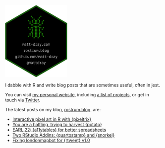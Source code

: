 <img src="https://raw.githubusercontent.com/matt-dray/stickers/master/output/business_hex.png" width=200>

I dabble with R and write blog posts that are sometimes useful, often in jest.

You can visit [my personal website](https://www.matt-dray.com/), including [a list of projects](https://matt-dray.github.io/projects/), or get in touch via [Twitter](https://twitter.com/mattdray).

The latest posts on my blog, [rostrum.blog](https://www.rostrum.blog/), are:

<!-- BLOG-POST-LIST:START -->
- [Interactive pixel art in R with {pixeltrix}](https://www.rostrum.blog/2022/09/24/pixeltrix/)
- [You are a halfling, trying to harvest {potato}](https://www.rostrum.blog/2022/09/13/potato/)
- [EARL 22: {a11ytables} for better spreadsheets](https://www.rostrum.blog/2022/09/07/earl22/)
- [Two RStudio Addins: {quartostamp} and {snorkel}](https://www.rostrum.blog/2022/08/11/quartostamp-snorkel/)
- [Fixing londonmapbot for {rtweet} v1.0](https://www.rostrum.blog/2022/07/22/mapbot-rtweet-v1/)
<!-- BLOG-POST-LIST:END -->
